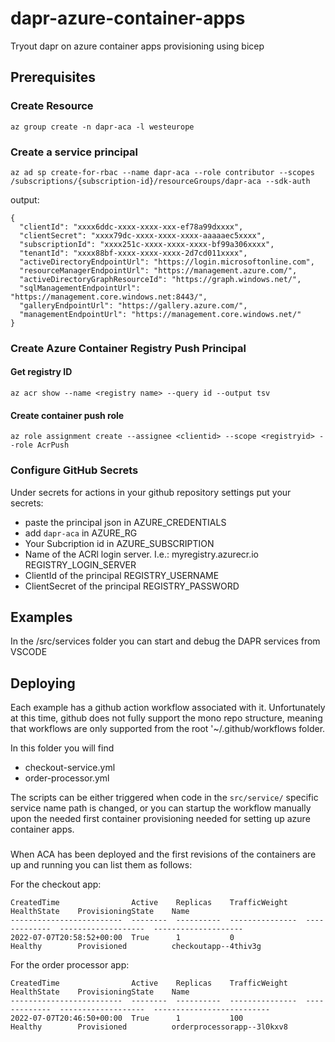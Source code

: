 # dapr-azure-container-apps

Tryout dapr on azure container apps provisioning using bicep

## Prerequisites

### Create Resource

```
az group create -n dapr-aca -l westeurope
```

### Create a service principal

```
az ad sp create-for-rbac --name dapr-aca --role contributor --scopes /subscriptions/{subscription-id}/resourceGroups/dapr-aca --sdk-auth
```

output:

```
{
  "clientId": "xxxx6ddc-xxxx-xxxx-xxx-ef78a99dxxxx",
  "clientSecret": "xxxx79dc-xxxx-xxxx-xxxx-aaaaaec5xxxx",
  "subscriptionId": "xxxx251c-xxxx-xxxx-xxxx-bf99a306xxxx",
  "tenantId": "xxxx88bf-xxxx-xxxx-xxxx-2d7cd011xxxx",
  "activeDirectoryEndpointUrl": "https://login.microsoftonline.com",
  "resourceManagerEndpointUrl": "https://management.azure.com/",
  "activeDirectoryGraphResourceId": "https://graph.windows.net/",
  "sqlManagementEndpointUrl": "https://management.core.windows.net:8443/",
  "galleryEndpointUrl": "https://gallery.azure.com/",
  "managementEndpointUrl": "https://management.core.windows.net/"
}
```

### Create Azure Container Registry Push Principal

#### Get registry ID

```
az acr show --name <registry name> --query id --output tsv
```

#### Create container push role

```
az role assignment create --assignee <clientid> --scope <registryid> --role AcrPush
```

### Configure GitHub Secrets

Under secrets for actions in your github repository settings put your secrets:

* paste the principal json in AZURE_CREDENTIALS 
* add `dapr-aca` in AZURE_RG
* Your Subcription id in AZURE_SUBSCRIPTION
* Name of the ACRl login server. I.e.: myregistry.azurecr.io REGISTRY_LOGIN_SERVER
* ClientId of the principal REGISTRY_USERNAME
* ClientSecret of the principal REGISTRY_PASSWORD

## Examples

In the /src/services folder you can start and debug the DAPR services from VSCODE

## Deploying

Each example has a github action workflow associated with it. Unfortunately at this time, github does not fully support the mono repo structure, meaning that workflows are only supported from the root '~/.github/workflows folder.

In this folder you will find 

* checkout-service.yml
* order-processor.yml

The scripts can be either triggered when code in the `src/service/` specific service name path is changed, or you can startup the workflow manually upon the needed first container provisioning needed for setting up azure container apps.

###

When ACA has been deployed and the first revisions of the containers are up and running you can list them as follows:

For the checkout app:

```az containerapp revision list --name checkoutapp --resource-group dapr-aca -o table
CreatedTime                Active    Replicas    TrafficWeight    HealthState    ProvisioningState    Name
-------------------------  --------  ----------  ---------------  -------------  -------------------  --------------------
2022-07-07T20:58:52+00:00  True      1           0                Healthy        Provisioned          checkoutapp--4thiv3g
```

For the order processor app:

```az containerapp revision list --name orderprocessorapp --resource-group dapr-aca -o table
CreatedTime                Active    Replicas    TrafficWeight    HealthState    ProvisioningState    Name
-------------------------  --------  ----------  ---------------  -------------  -------------------  --------------------------
2022-07-07T20:46:50+00:00  True      1           100              Healthy        Provisioned          orderprocessorapp--3l0kxv8
```


